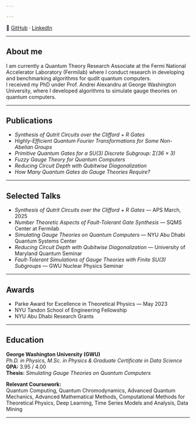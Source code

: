 ```yaml
---

---
```


🔗 [GitHub](https://github.com/) · [LinkedIn](https://linkedin.com/)

---

## About me

I am currently a Quantum Theory Research Associate at the Fermi National Accelerator Laboratory (Fermilab) where I conduct research in developing and benchmarking algorithms for qudit quantum computers.  
I received my PhD under Prof. Andrei Alexandru at George Washington University, where I developed algorithms to simulate gauge theories on quantum computers.

---

## Publications

- *Synthesis of Qutrit Circuits over the Clifford + R Gates*  
- *Highly-Efficient Quantum Fourier Transformations for Some Non-Abelian Groups*  
- *Primitive Quantum Gates for a SU(3) Discrete Subgroup: Σ(36 × 3)*  
- *Fuzzy Gauge Theory for Quantum Computers*  
- *Reducing Circuit Depth with Qubitwise Diagonalization*  
- *How Many Quantum Gates do Gauge Theories Require?*  

---

## Selected Talks

- *Synthesis of Qutrit Circuits over the Clifford + R Gates* — APS March, 2025  
- *Number Theoretic Aspects of Fault-Tolerant Gate Synthesis* — SQMS Center at Fermilab  
- *Simulating Gauge Theories on Quantum Computers* — NYU Abu Dhabi Quantum Systems Center  
- *Reducing Circuit Depth with Qubitwise Diagonalization* — University of Maryland Quantum Seminar  
- *Fault-Tolerant Simulations of Gauge Theories with Finite SU(3) Subgroups* — GWU Nuclear Physics Seminar  

---

## Awards

- Parke Award for Excellence in Theoretical Physics — May 2023  
- NYU Tandon School of Engineering Fellowship  
- NYU Abu Dhabi Research Grants  

---

## Education

**George Washington University (GWU)**  
_Ph.D. in Physics, M.Sc. in Physics & Graduate Certificate in Data Science_  
**GPA:** 3.95 / 4.00  
**Thesis:** *Simulating Gauge Theories on Quantum Computers*  

**Relevant Coursework:**  
Quantum Computing, Quantum Chromodynamics, Advanced Quantum Mechanics, Advanced Mathematical Methods, Computational Methods for Theoretical Physics, Deep Learning, Time Series Models and Analysis, Data Mining

---


